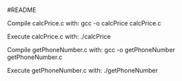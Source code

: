 #README

Compile calcPrice.c with:
gcc -o calcPrice calcPrice.c

Execute calcPrice.c with:
./calcPrice


Compile getPhoneNumber.c with:
gcc -o getPhoneNumber getPhoneNumber.c

Execute getPhoneNumber.c with:
./getPhoneNumber
